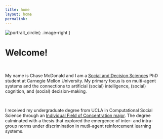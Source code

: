 ```yaml
---
title: home
layout: home
permalink:
---
```

<style type="text/css">
.image-right {
  display: block;
  margin-left: auto;
  margin-right: auto;
  float: left;
}
</style>


![portrait_circle](/images/portrait_circle.png){: .image-right }


# Welcome!
<br/>

My name is Chase McDonald and I am a [Social and Decision Sciences](https://www.cmu.edu/dietrich/sds/) PhD student at Carnegie Mellon University. My primary focus is on multi-agent systems and the connections to artificial (social) intelligence, (social) cognition, and (social) decision-making.

<br/>

I received my undergraduate degree from UCLA in Computational Social Science through an [Individual Field of Concentration major](http://www.honors.ucla.edu/other-programs/design-your-own-major/#). The degree culminated with a thesis that explored the emergence of inter- and intra-group norms under discrimination in mutli-agent reinforcement learning systems.  <br/>

